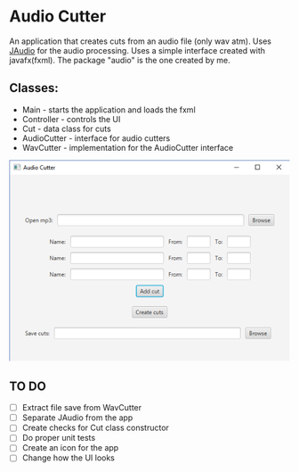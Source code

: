 # Audio Cutter 
An application that creates cuts from an audio file (only wav atm). Uses [JAudio](http://jaudio.sourceforge.net/) for the audio processing.
Uses a simple interface created with javafx(fxml). The package "audio" is the one created by me.

## Classes:
* Main - starts the application and loads the fxml
* Controller - controls the UI
* Cut - data class for cuts
* AudioCutter - interface for audio cutters
* WavCutter - implementation for the AudioCutter interface

![alt text](https://raw.githubusercontent.com/zakupower/Audio-Cutter/master/Capture.PNG)

## TO DO
- [ ] Extract file save from WavCutter
- [ ] Separate JAudio from the app
- [ ] Create checks for Cut class constructor
- [ ] Do proper unit tests
- [ ] Create an icon for the app
- [ ] Change how the UI looks
